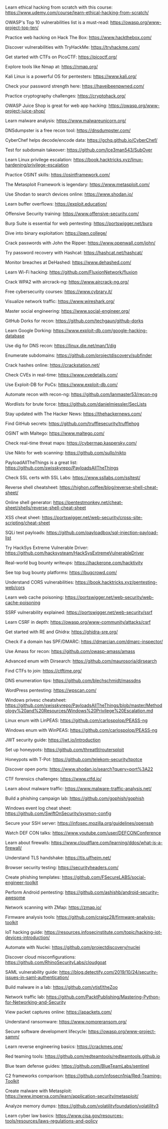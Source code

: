 Learn ethical hacking from scratch with this course: https://www.udemy.com/course/learn-ethical-hacking-from-scratch/

OWASP's Top 10 vulnerabilities list is a must-read: https://owasp.org/www-project-top-ten/

Practice web hacking on Hack The Box: https://www.hackthebox.com/

Discover vulnerabilities with TryHackMe: https://tryhackme.com/

Get started with CTFs on PicoCTF: https://picoctf.org/

Explore tools like Nmap at: https://nmap.org/

Kali Linux is a powerful OS for pentesters: https://www.kali.org/

Check your password strength here: https://haveibeenpwned.com/

Practice cryptography challenges: https://cryptohack.org/

OWASP Juice Shop is great for web app hacking: https://owasp.org/www-project-juice-shop/

Learn malware analysis: https://www.malwareunicorn.org/

DNSdumpster is a free recon tool: https://dnsdumpster.com/

CyberChef helps decode/encode data: https://gchq.github.io/CyberChef/

Test for subdomain takeover: https://github.com/Ice3man543/SubOver

Learn Linux privilege escalation: https://book.hacktricks.xyz/linux-hardening/privilege-escalation

Practice OSINT skills: https://osintframework.com/

The Metasploit Framework is legendary: https://www.metasploit.com/

Use Shodan to search devices online: https://www.shodan.io/

Learn buffer overflows: https://exploit.education/

Offensive Security training: https://www.offensive-security.com/

Burp Suite is essential for web pentesting: https://portswigger.net/burp

Dive into binary exploitation: https://pwn.college/

Crack passwords with John the Ripper: https://www.openwall.com/john/

Try password recovery with Hashcat: https://hashcat.net/hashcat/

Monitor breaches at DeHashed: https://www.dehashed.com/

Learn Wi-Fi hacking: https://github.com/FluxionNetwork/fluxion

Crack WPA2 with aircrack-ng: https://www.aircrack-ng.org/

Free cybersecurity courses: https://www.cybrary.it/

Visualize network traffic: https://www.wireshark.org/

Master social engineering: https://www.social-engineer.org/

GitHub Dorks for recon: https://github.com/techgaun/github-dorks

Learn Google Dorking: https://www.exploit-db.com/google-hacking-database

Use dig for DNS recon: https://linux.die.net/man/1/dig

Enumerate subdomains: https://github.com/projectdiscovery/subfinder

Crack hashes online: https://crackstation.net/

Check CVEs in real-time: https://www.cvedetails.com/

Use Exploit-DB for PoCs: https://www.exploit-db.com/

Automate recon with recon-ng: https://github.com/lanmaster53/recon-ng

Wordlists for brute force: https://github.com/danielmiessler/SecLists

Stay updated with The Hacker News: https://thehackernews.com/

Find GitHub secrets: https://github.com/trufflesecurity/trufflehog

OSINT with Maltego: https://www.maltego.com/

Check real-time threat maps: https://cybermap.kaspersky.com/

Use Nikto for web scanning: https://github.com/sullo/nikto

PayloadAllTheThings is a great list: https://github.com/swisskyrepo/PayloadsAllTheThings

Check SSL certs with SSL Labs: https://www.ssllabs.com/ssltest/

Reverse shell cheatsheet: https://highon.coffee/blog/reverse-shell-cheat-sheet/

Online shell generator: https://pentestmonkey.net/cheat-sheet/shells/reverse-shell-cheat-sheet

XSS cheat sheet: https://portswigger.net/web-security/cross-site-scripting/cheat-sheet

SQLi test payloads: https://github.com/payloadbox/sql-injection-payload-list

Try HackSys Extreme Vulnerable Driver: https://github.com/hacksysteam/HackSysExtremeVulnerableDriver

Real-world bug bounty writeups: https://hackerone.com/hacktivity

See top bug bounty platforms: https://bugcrowd.com/

Understand CORS vulnerabilities: https://book.hacktricks.xyz/pentesting-web/cors

Learn web cache poisoning: https://portswigger.net/web-security/web-cache-poisoning

SSRF vulnerability explained: https://portswigger.net/web-security/ssrf

Learn CSRF in depth: https://owasp.org/www-community/attacks/csrf

Get started with RE and Ghidra: https://ghidra-sre.org/

Check if a domain has SPF/DMARC: https://dmarcian.com/dmarc-inspector/

Use Amass for recon: https://github.com/owasp-amass/amass

Advanced enum with Dirsearch: https://github.com/maurosoria/dirsearch

Find CTFs to join: https://ctftime.org/

DNS enumeration tips: https://github.com/blechschmidt/massdns

WordPress pentesting: https://wpscan.com/

Windows privesc cheatsheet: https://github.com/swisskyrepo/PayloadsAllTheThings/blob/master/Methodology%20and%20Resources/Windows%20Privilege%20Escalation.md

Linux enum with LinPEAS: https://github.com/carlospolop/PEASS-ng

Windows enum with WinPEAS: https://github.com/carlospolop/PEASS-ng

JWT security guide: https://jwt.io/introduction

Set up honeypots: https://github.com/threat9/routersploit

Honeypots with T-Pot: https://github.com/telekom-security/tpotce

Discover open ports: https://www.shodan.io/search?query=port%3A22

CTF forensics challenges: https://www.ctfd.io/

Learn about malware traffic: https://www.malware-traffic-analysis.net/

Build a phishing campaign lab: https://github.com/gophish/gophish

Windows event log cheat sheet: https://github.com/SwiftOnSecurity/sysmon-config

Secure your SSH server: https://infosec.mozilla.org/guidelines/openssh

Watch DEF CON talks: https://www.youtube.com/user/DEFCONConference

Learn about firewalls: https://www.cloudflare.com/learning/ddos/what-is-a-firewall/

Understand TLS handshake: https://tls.ulfheim.net/

Browser security testing: https://securityheaders.com/

Create phishing templates: https://github.com/FSecureLABS/social-engineer-toolkit

Perform Android pentesting: https://github.com/ashishb/android-security-awesome

Network scanning with ZMap: https://zmap.io/

Firmware analysis tools: https://github.com/craigz28/firmware-analysis-toolkit

IoT hacking guide: https://resources.infosecinstitute.com/topic/hacking-iot-devices-introduction/

Automate with Nuclei: https://github.com/projectdiscovery/nuclei

Discover cloud misconfigurations: https://github.com/RhinoSecurityLabs/cloudgoat

SAML vulnerability guide: https://blog.detectify.com/2019/10/24/security-issues-in-saml-authentication/

Build malware in a lab: https://github.com/ytisf/theZoo

Network traffic lab: https://github.com/PacktPublishing/Mastering-Python-for-Networking-and-Security

View packet captures online: https://apackets.com/

Understand ransomware: https://www.nomoreransom.org/

Secure software development lifecycle: https://owasp.org/www-project-samm/

Learn reverse engineering basics: https://crackmes.one/

Red teaming tools: https://github.com/redteamtools/redteamtools.github.io

Blue team defense guides: https://github.com/BlueTeamLabs/sentinel

C2 frameworks comparison: https://github.com/infosecn1nja/Red-Teaming-Toolkit

Create malware with Metasploit: https://www.imperva.com/learn/application-security/metasploit/

Analyze memory dumps: https://github.com/volatilityfoundation/volatility3

Learn cyber law basics: https://www.cisa.gov/resources-tools/resources/laws-regulations-and-policy
